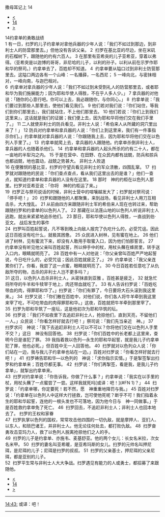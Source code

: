 ﻿





 撒母耳记上 14




* [<](bible/1SA13.md)
* [14](bible/1SA.md)
* [>](bible/1SA15.md)



 
14约拿单的勇敢战绩  
1 有一日，扫罗的儿子约拿单对拿他兵器的少年人说：「我们不如过到那边，到非利士人的防营那里去。」但他没有告诉父亲。 
2  扫罗在基比亚的尽边，坐在米矶 的石榴树下，跟随他的约有六百人。 
3 在那里有亚希突的儿子亚希亚，穿着以弗得。（亚希突是以迦博的哥哥，非尼哈的儿子，以利的孙子。以利从前在示罗作耶和华的祭司。）约拿单去了，百姓却不知道。 
4  约拿单要从隘口过到非利士防营那里去。这隘口两边各有一个山峰：一名播薛，一名西尼； 
5 一峰向北，与密抹相对，一峰向南，与迦巴相对。  
6  约拿单对拿兵器的少年人说：「我们不如过到未受割礼人的防营那里去，或者耶和华为我们施展能力；因为耶和华使人得胜，不在乎人多人少。」 
7 拿兵器的对他说：「随你的心意行吧。你可以上去，我必跟随你，与你同心。」 
8  约拿单说：「我们要过到那些人那里去，使他们看见我们。 
9 他们若对我们说：『你们站住，等我们到你们那里去』，我们就站住，不上他们那里去。 
10 他们若说：『你们上到我们这里来』，这话就是我们的证据；我们便上去，因为耶和华将他们交在我们手里了。」 
11 二人就使非利士的防兵看见。非利士人说：「希伯来人从所藏的洞穴里出来了！」 
12 防兵对约拿单和拿兵器的人说：「你们上到这里来，我们有一件事指示你们。」约拿单就对拿兵器的人说：「你跟随我上去，因为耶和华将他们交在以色列人手里了。」 
13  约拿单就爬上去，拿兵器的人跟随他。约拿单杀倒非利士人，拿兵器的人也随着杀他们。 
14  约拿单和拿兵器的人起头所杀的约有二十人，都在一亩地的半犁沟之内。 
15 于是在营中、在田野、在众民内都有战兢，防兵和掠兵也都战兢，地也震动，战兢之势甚大。 非利士人败退  
16 在便雅悯的基比亚，扫罗的守望兵看见非利士的军众溃散，四围乱窜。 
17  扫罗就对跟随他的民说：「你们查点查点，看从我们这里出去的是谁？」他们一查点，就知道约拿单和拿兵器的人没有在这里。 
18 那时　神的约柜在以色列人那里。扫罗对亚希亚说：「你将　神的约柜运了来。」  
19  扫罗正与祭司说话的时候，非利士营中的喧嚷越发大了；扫罗就对祭司说：「停手吧！」 
20  扫罗和跟随他的人都聚集，来到战场，看见非利士人用刀互相击杀，大大惶乱。 
21 从前由四方来跟随非利士军的希伯来人现在也转过来，帮助跟随扫罗和约拿单的以色列人了。 
22 那藏在以法莲山地的以色列人听说非利士人逃跑，就出来紧紧地追杀他们。 
23 那日，耶和华使以色列人得胜，一直战到伯·亚文。 战后发生的事件  
24  扫罗叫百姓起誓说，凡不等到晚上向敌人报完了仇吃什么的，必受咒诅。因此这日百姓没有吃什么，就极其困惫。 
25 众民进入树林，见有蜜在地上。 
26 他们进了树林，见有蜜流下来，却没有人敢用手取蜜入口，因为他们怕那誓言。 
27  约拿单没有听见他父亲叫百姓起誓，所以伸手中的杖，用杖头蘸在蜂房里，转手送入口内，眼睛就明亮了。 
28 百姓中有一人对他说：「你父亲曾叫百姓严严地起誓说，今日吃什么的，必受咒诅；因此百姓就疲乏了。」 
29  约拿单说：「我父亲连累你们了。你看，我尝了这一点蜜，眼睛就明亮了。 
30 今日百姓若任意吃了从仇敌所夺的物，击杀的非利士人岂不更多吗？」  
31 这日，以色列人击杀非利士人，从密抹直到亚雅 。百姓甚是疲乏， 
32 就急忙将所夺的牛羊和牛犊宰于地上，肉还带血就吃了。 
33 有人告诉扫罗说：「百姓吃带血的肉，得罪耶和华了。」扫罗说：「你们有罪了，今日要将大石头滚到我这里来。」 
34  扫罗又说：「你们散在百姓中，对他们说，你们各人将牛羊牵到我这里来宰了吃，不可吃带血的肉得罪耶和华。」这夜，百姓就把牛羊牵到那里宰了。 
35  扫罗为耶和华筑了一座坛，这是他初次为耶和华筑的坛。  
36  扫罗说：「我们不如夜里下去追赶非利士人，抢掠他们，直到天亮，不留他们一人。」众民说：「你看怎样好就去行吧！」祭司说：「我们先当亲近　神。」 
37  扫罗求问　神说：「我下去追赶非利士人可以不可以？你将他们交在以色列人手里不交？」这日　神没有回答他。 
38  扫罗说：「你们百姓中的长老都上这里来，查明今日是谁犯了罪。 
39 我指着救以色列—永生的耶和华起誓，就是我儿子约拿单犯了罪，他也必死。」但百姓中无一人回答他。 
40  扫罗就对以色列众人说：「你们站在一边，我与我儿子约拿单也站在一边。」百姓对扫罗说：「你看怎样好就去行吧！」 
41  扫罗祷告耶和华—以色列的　神说：「求你指示实情。」于是掣签掣出扫罗和约拿单来；百姓尽都无事。 
42  扫罗说：「你们再掣签，看是我，是我儿子约拿单」，就掣出约拿单来。  
43  扫罗对约拿单说：「你告诉我，你做了什么事？」约拿单说：「我实在以手里的杖，用杖头蘸了一点蜜尝了一尝。这样我就死吗[或译：吧！](#FN
1)？」 
44  扫罗说：「约拿单哪，你定要死！若不然，愿　神重重地降罚与我。」 
45 百姓对扫罗说：「约拿单在以色列人中这样大行拯救，岂可使他死呢？断乎不可！我们指着永生的耶和华起誓，连他的一根头发也不可落地，因为他今日与　神一同做事。」于是百姓救约拿单免了死亡。 
46  扫罗回去，不追赶非利士人；非利士人也回本地去了。 扫罗的王权和家眷  
47  扫罗执掌以色列的国权，常常攻击他四围的一切仇敌，就是摩押人、亚扪人、以东人，和琐巴诸王，并非利士人。他无论往何处去，都打败仇敌。 
48  扫罗奋勇攻击亚玛力人，救了以色列人脱离抢掠他们之人的手。  
49  扫罗的儿子是约拿单、亦施韦、麦基舒亚。他的两个女儿：长女名米拉，次女名米甲。 
50  扫罗的妻名叫亚希暖，是亚希玛斯的女儿。扫罗的元帅名叫押尼珥，是尼珥的儿子；尼珥是扫罗的叔叔。 
51  扫罗的父亲基士，押尼珥的父亲尼珥，都是亚别的儿子。  
52  扫罗平生常与非利士人大大争战。扫罗遇见有能力的人或勇士，都招募了来跟随他。 
* [<](bible/1SA13.md)
* [14](bible/1SA.md)
* [>](bible/1SA15.md)





---


[14:43:](#V43)
或译：吧！




---









